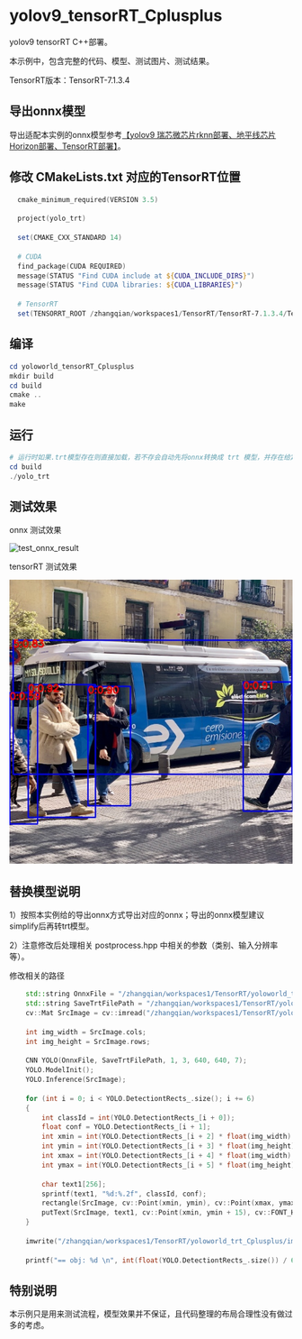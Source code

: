 # yolov9_tensorRT_Cplusplus

yolov9 tensorRT C++部署。

本示例中，包含完整的代码、模型、测试图片、测试结果。

TensorRT版本：TensorRT-7.1.3.4

## 导出onnx模型

导出适配本实例的onnx模型参考[【yolov9 瑞芯微芯片rknn部署、地平线芯片Horizon部署、TensorRT部署】](https://blog.csdn.net/zhangqian_1/article/details/136321979)。


## 修改 CMakeLists.txt 对应的TensorRT位置

```powershell
  cmake_minimum_required(VERSION 3.5)

  project(yolo_trt)

  set(CMAKE_CXX_STANDARD 14)
  
  # CUDA
  find_package(CUDA REQUIRED)
  message(STATUS "Find CUDA include at ${CUDA_INCLUDE_DIRS}")
  message(STATUS "Find CUDA libraries: ${CUDA_LIBRARIES}")
  
  # TensorRT
  set(TENSORRT_ROOT /zhangqian/workspaces1/TensorRT/TensorRT-7.1.3.4/TensorRT-7.1.3.4)

```

## 编译

```powershell
cd yoloworld_tensorRT_Cplusplus
mkdir build
cd build
cmake ..
make
```

## 运行

```powershell
# 运行时如果.trt模型存在则直接加载，若不存会自动先将onnx转换成 trt 模型，并存在给定的位置，然后运行推理。
cd build
./yolo_trt
```

## 测试效果

onnx 测试效果

![test_onnx_result](https://github.com/cqu20160901/yoloworld-tensorRT-Cplusplus/assets/22290931/5f39678d-4d6c-4469-8757-e80ec7d2393a)


tensorRT 测试效果

![image](https://github.com/cqu20160901/yoloworld-tensorRT-Cplusplus/blob/main/images/result.jpg)


## 替换模型说明

1）按照本实例给的导出onnx方式导出对应的onnx；导出的onnx模型建议simplify后再转trt模型。

2）注意修改后处理相关 postprocess.hpp 中相关的参数（类别、输入分辨率等）。

修改相关的路径
```cpp
    std::string OnnxFile = "/zhangqian/workspaces1/TensorRT/yoloworld_trt_Cplusplus/models/yolo_world_v2.onnx";
    std::string SaveTrtFilePath = "/zhangqian/workspaces1/TensorRT/yoloworld_trt_Cplusplus/models/yolo_world_v2.trt";
    cv::Mat SrcImage = cv::imread("/zhangqian/workspaces1/TensorRT/yoloworld_trt_Cplusplus/images/test.jpg");

    int img_width = SrcImage.cols;
    int img_height = SrcImage.rows;

    CNN YOLO(OnnxFile, SaveTrtFilePath, 1, 3, 640, 640, 7);
    YOLO.ModelInit();
    YOLO.Inference(SrcImage);

    for (int i = 0; i < YOLO.DetectiontRects_.size(); i += 6)
    {
        int classId = int(YOLO.DetectiontRects_[i + 0]);
        float conf = YOLO.DetectiontRects_[i + 1];
        int xmin = int(YOLO.DetectiontRects_[i + 2] * float(img_width) + 0.5);
        int ymin = int(YOLO.DetectiontRects_[i + 3] * float(img_height) + 0.5);
        int xmax = int(YOLO.DetectiontRects_[i + 4] * float(img_width) + 0.5);
        int ymax = int(YOLO.DetectiontRects_[i + 5] * float(img_height) + 0.5);

        char text1[256];
        sprintf(text1, "%d:%.2f", classId, conf);
        rectangle(SrcImage, cv::Point(xmin, ymin), cv::Point(xmax, ymax), cv::Scalar(255, 0, 0), 2);
        putText(SrcImage, text1, cv::Point(xmin, ymin + 15), cv::FONT_HERSHEY_SIMPLEX, 0.7, cv::Scalar(0, 0, 255), 2);
    }

    imwrite("/zhangqian/workspaces1/TensorRT/yoloworld_trt_Cplusplus/images/result.jpg", SrcImage);

    printf("== obj: %d \n", int(float(YOLO.DetectiontRects_.size()) / 6.0));

```

## 特别说明

本示例只是用来测试流程，模型效果并不保证，且代码整理的布局合理性没有做过多的考虑。

